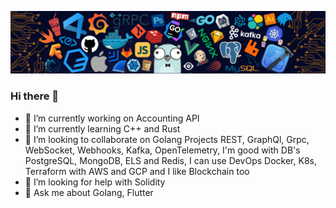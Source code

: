![](image.png)

### Hi there 👋


- 🔭 I’m currently working on Accounting API
- 🌱 I’m currently learning C++ and Rust
- 👯 I’m looking to collaborate on Golang Projects  REST, GraphQl, Grpc, WebSocket, Webhooks, Kafka, OpenTelemetry, I'm good with DB's PostgreSQL, MongoDB, ELS and Redis, I can use DevOps Docker, K8s, Terraform with AWS and GCP and I like Blockchain too
- 🤔 I’m looking for help with Solidity
- 💬 Ask me about Golang, Flutter

